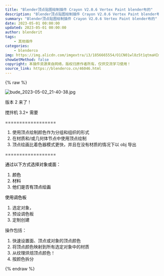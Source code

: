 ```yaml
---
title: "Blender顶点贴图绘制插件 Crayon V2.0.6 Vertex Paint blender布的"
description: "Blender顶点贴图绘制插件 Crayon V2.0.6 Vertex Paint blender布的"
summary: "Blender顶点贴图绘制插件 Crayon V2.0.6 Vertex Paint blender布的"
date: 2023-05-01 00:00:00
updated: 2023-05-01 00:00:00
author: blenderit
tags: 
    - 其他插件
categories:
    - blenderco
img: https://img.alicdn.com/imgextra/i3/1856665554/O1CN01wl8z5t1qtmaHIm91d_!!1856665554.jpg
showGetMethod: false
copyright: 本插件资源来自网络，版权归原作者所有，仅供交流学习使用！
source_link: https://blenderco.cn/46046.html
---
```


{% raw %}
<p><img class="aligncenter" src="https://img.alicdn.com/imgextra/i3/1856665554/O1CN01wl8z5t1qtmaHIm91d_!!1856665554.jpg" alt="bude_2023-05-02_21-40-38.jpg"></p><p>版本 2 来了！</p><p>搅拌机 3.2+ 需要</p><p>==================</p><ol>
<li>使用顶点绘制颜色作为分组和组织的形式</li>
<li>在材质和/或几何体节点中使用顶点绘制</li>
<li>顶点绘画比着色器模式更快，并且在没有材质的情况下以 obj 导出</li>
</ol><p>==================</p><p><span style="color: #000000;">通过以下方式选择对象或面：</span></p><ol>
<li><span style="color: #000000;">颜色</span></li>
<li><span style="color: #000000;">材料</span></li>
<li><span style="color: #000000;">他们是否有顶点绘画</span></li>
</ol><p><span style="color: #000000;">使用调色板</span></p><ol>
<li>选定对象，</li>
<li>预设调色板</li>
<li>定制创建</li>
</ol><p>操作包括：</p><ol>
<li>快速设置面、顶点或对象的顶点颜色</li>
<li>将顶点颜色映射到所有选定对象中的材质</li>
<li>从纹理烘焙顶点颜色！</li>
<li>按颜色拆分</li>
</ol>
<div style="display: none">blenderco</div>
{% endraw %}